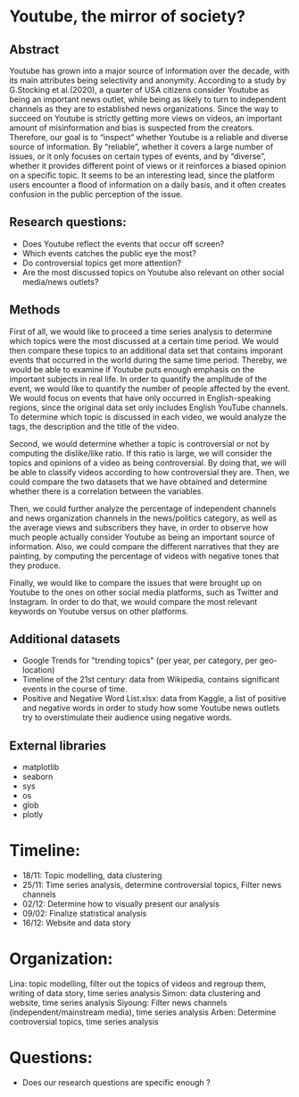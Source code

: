 # Youtube, the mirror of society?

## Abstract


Youtube has grown into a major source of information over the decade, with its main attributes being selectivity and anonymity. According to a study by G.Stocking et al.(2020), a quarter of USA citizens consider Youtube as being an important news outlet, while being as likely to turn to independent channels as they are to established news organizations. Since the way  to succeed on Youtube is strictly getting more views on videos, an important amount of misinformation and bias is suspected from the creators. 
Therefore, our goal is to “inspect” whether Youtube is a reliable and diverse source of information. By “reliable”, whether it covers a large number of issues, or it only focuses on certain types of events, and by “diverse”, whether it provides different point of views or it reinforces a biased opinion on a specific topic. It seems to be an interesting lead, since the platform users encounter a flood of information on a daily basis, and it often creates confusion in the public perception of the issue. 


## Research questions: 

- Does Youtube reflect the events that occur off screen?
- Which events catches the public eye the most?
- Do controversial topics get more attention?
- Are the most discussed topics on Youtube also relevant on other social media/news outlets?



## Methods
First of all, we would like to proceed a time series analysis to determine which topics were the most discussed at a certain time period. We would then compare these topics to an additional data set that contains imporant events that occurred in the world during the same time period. Thereby, we would be able to examine if Youtube puts enough emphasis on the important subjects in real life. In order to quantify the amplitude of the event, we would like to quantify the number of people affected by the event. We would focus on events that have only occurred in English-speaking regions, since the original data set only includes English YouTube channels. To determine which topic is discussed in each video, we would analyze the tags, the description and the title of the video. 

Second, we would determine whether a topic is controversial or not by computing the dislike/like ratio. If this ratio is large, we will consider the topics and opinions of a video as being controversial. By doing that, we will be able to classify videos according to how controversial they are. Then, we could compare the two datasets that we have obtained and determine whether there is a correlation between the variables.

Then, we could further analyze the percentage of independent channels and news organization channels in the news/politics category, as well as the average views and subscribers they have, in order to observe how much people actually consider Youtube as being an important source of information. Also, we could compare the different narratives that they are painting, by computing the percentage of videos with negative tones that they produce.

Finally, we would like to compare the issues that were brought up on Youtube to the ones on other social media platforms, such as Twitter and Instagram. In order to do that, we would compare the most relevant keywords on Youtube versus on other platforms. 

## Additional datasets

- Google Trends for "trending topics" (per year, per category, per geo-location)
- Timeline of the 21st century: data from Wikipedia, contains significant events in the course of time.
- Positive and Negative Word List.xlsx: data from Kaggle, a list of positive and negative words in order to study how some Youtube news outlets try to overstimulate their audience using negative words. 

## External libraries

- matplotlib
- seaborn
- sys
- os
- glob
- plotly

# Timeline:
- 18/11: Topic modelling, data clustering
- 25/11: Time series analysis, determine controversial topics, Filter news channels
- 02/12: Determine how to visually present our analysis
- 09/02: Finalize statistical analysis
- 16/12: Website and data story

# Organization:
Lina: topic modelling, filter out the topics of videos and regroup them, writing of data story, time series analysis
Simon: data clustering and website, time series analysis
Siyoung: Filter news channels (independent/mainstream media), time series analysis
Arben: Determine controversial topics, time series analysis

# Questions:
- Does our research questions are specific enough ?



